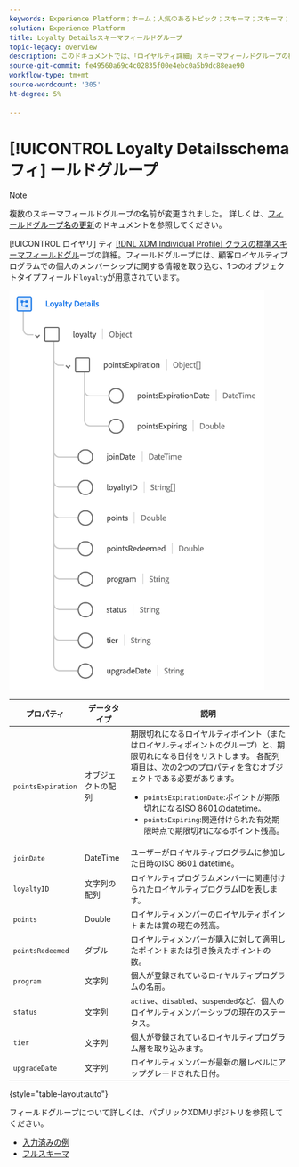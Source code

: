 ```yaml
---
keywords: Experience Platform；ホーム；人気のあるトピック；スキーマ；スキーマ；スキーマ；XDM；個々のプロファイル；フィールド；スキーマ；ロイヤルティの詳細；スキーマデザイン；フィールドグループ；フィールドグループ；
solution: Experience Platform
title: Loyalty Detailsスキーマフィールドグループ
topic-legacy: overview
description: このドキュメントでは、「ロイヤルティ詳細」スキーマフィールドグループの概要を説明します。
source-git-commit: fe49560a69c4c02835f00e4ebc0a5b9dc88eae90
workflow-type: tm+mt
source-wordcount: '305'
ht-degree: 5%

---
```



# [!UICONTROL Loyalty Detailsschemaフィ] ールドグループ

>[!NOTE]
>
>複数のスキーマフィールドグループの名前が変更されました。 詳しくは、[フィールドグループ名の更新](../name-updates.md)のドキュメントを参照してください。

[!UICONTROL ロイヤリ] ティ [[!DNL XDM Individual Profile] クラスの標準スキーマフィールドグル](../../classes/individual-profile.md)ープの詳細。フィールドグループには、顧客ロイヤルティプログラムでの個人のメンバーシップに関する情報を取り込む、1つのオブジェクトタイプフィールド`loyalty`が用意されています。

![](../../images/field-groups/loyalty-details.png)

| プロパティ | データタイプ | 説明 |
| --- | --- | --- |
| `pointsExpiration` | オブジェクトの配列 | 期限切れになるロイヤルティポイント（またはロイヤルティポイントのグループ）と、期限切れになる日付をリストします。 各配列項目は、次の2つのプロパティを含むオブジェクトである必要があります。 <ul><li>`pointsExpirationDate`:ポイントが期限切れになるISO 8601のdatetime。</li><li>`pointsExpiring`:関連付けられた有効期限時点で期限切れになるポイント残高。</li></ul> |
| `joinDate` | DateTime | ユーザーがロイヤルティプログラムに参加した日時のISO 8601 datetime。 |
| `loyaltyID` | 文字列の配列 | ロイヤルティプログラムメンバーに関連付けられたロイヤルティプログラムIDを表します。 |
| `points` | Double | ロイヤルティメンバーのロイヤルティポイントまたは賞の現在の残高。 |
| `pointsRedeemed` | ダブル | ロイヤルティメンバーが購入に対して適用したポイントまたは引き換えたポイントの数。 |
| `program` | 文字列 | 個人が登録されているロイヤルティプログラムの名前。 |
| `status` | 文字列 | `active`、`disabled`、`suspended`など、個人のロイヤルティメンバーシップの現在のステータス。 |
| `tier` | 文字列 | 個人が登録されているロイヤルティプログラム層を取り込みます。 |
| `upgradeDate` | 文字列 | ロイヤルティメンバーが最新の層レベルにアップグレードされた日付。 |

{style=&quot;table-layout:auto&quot;}

フィールドグループについて詳しくは、パブリックXDMリポジトリを参照してください。

* [入力済みの例](https://github.com/adobe/xdm/blob/master/components/mixins/profile/profile-loyalty-details.example.1.json)
* [フルスキーマ](https://github.com/adobe/xdm/blob/master/components/mixins/profile/profile-loyalty-details.schema.json)

